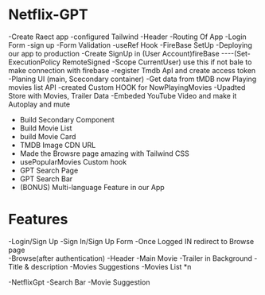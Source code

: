 # Netflix-GPT


-Create Raect app
-configured Tailwind
-Header
-Routing Of App
-Login Form
-sign up
-Form Validation
-useRef Hook
-FireBase SetUp
-Deploying our app to production
-Create SignUp in (User Account)fireBase
----(Set-ExecutionPolicy RemoteSigned -Scope CurrentUser) use this if not bale to make connection with firebase 
-register Tmdb ApI and create access token
-Planing UI (main, Scecondary container)
-Get data from tMDB now Playing movies list API
-created Custom HOOK for NowPlayingMovies
-Upadted Store with Movies, Trailer Data
-Embeded YouTube Video and make it Autoplay and mute 
- Build Secondary Component
- Build Movie List
- build Movie Card
- TMDB Image CDN URL
- Made the Browsre page amazing with Tailwind CSS
- usePopularMovies Custom hook
- GPT Search Page
- GPT Search Bar
- (BONUS) Multi-language Feature in our App



# Features
-Login/Sign Up
    -Sign In/Sign Up Form 
    -Once Logged IN redirect to Browse page   
-Browse(after authentication)
    -Header
    -Main Movie
        -Trailer in Background
        -Title & description
        -Movies Suggestions
            -Movies List *n

-NetflixGpt
    -Search Bar
        -Movie Suggestion 
